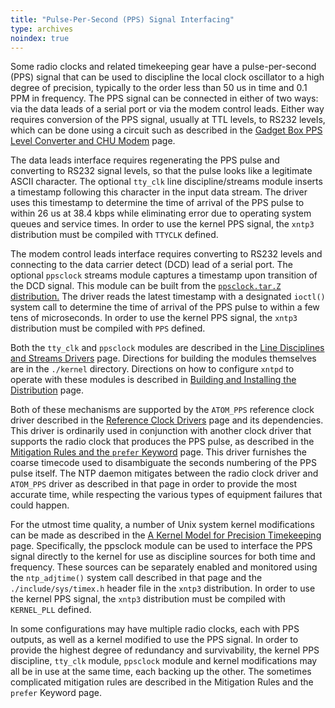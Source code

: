 ```yaml
---
title: "Pulse-Per-Second (PPS) Signal Interfacing"
type: archives
noindex: true
---
```


Some radio clocks and related timekeeping gear have a pulse-per-second (PPS) signal that can be used to discipline the local clock oscillator to a high degree of precision, typically to the order less than 50 us in time and 0.1 PPM in frequency. The PPS signal can be connected in either of two ways: via the data leads of a serial port or via the modem control leads. Either way requires conversion of the PPS signal, usually at TTL levels, to RS232 levels, which can be done using a circuit such as described in the [Gadget Box PPS Level Converter and CHU Modem](/documentation/3-5.93e/gadget/) page. 

The data leads interface requires regenerating the PPS pulse and converting to RS232 signal levels, so that the pulse looks like a legitimate ASCII character. The optional <code>tty_clk</code> line discipline/streams module inserts a timestamp following this character in the input data stream. The driver uses this timestamp to determine the time of arrival of the PPS pulse to within 26 us at 38.4 kbps while eliminating error due to operating system queues and service times. In order to use the kernel PPS signal, the <code>xntp3</code> distribution must be compiled with <code>TTYCLK</code> defined. 

The modem control leads interface requires converting to RS232 levels and connecting to the data carrier detect (DCD) lead of a serial port. The optional <code>ppsclock</code> streams module captures a timestamp upon transition of the DCD signal. This module can be built from the [<code>ppsclock.tar.Z</code> distribution.](/reflib/software/ppsclock.tar.Z) The driver reads the latest timestamp with a designated <code>ioctl()</code> system call to determine the time of arrival of the PPS pulse to within a few tens of microseconds. In order to use the kernel PPS signal, the <code>xntp3</code> distribution must be compiled with <code>PPS</code> defined.

Both the <code>tty_clk</code> and <code>ppsclock</code> modules are described in the [Line Disciplines and Streams Drivers](/documentation/3-5.93e/ldisc/) page. Directions for building the modules themselves are in the <code>./kernel</code> directory. Directions on how to configure <code>xntpd</code> to operate with these modules is described in [Building and Installing the Distribution](/documentation/3-5.93e/build/) page.

Both of these mechanisms are supported by the <code>ATOM_PPS</code> reference clock driver described in the [Reference Clock Drivers](/documentation/3-5.93e/refclock/) page and its dependencies. This driver is ordinarily used in conjunction with another clock driver that supports the radio clock that produces the PPS pulse, as described in the [Mitigation Rules and the <code>prefer</code> Keyword](/documentation/3-5.93e/prefer/) page. This driver furnishes the coarse timecode used to disambiguate the seconds numbering of the PPS pulse itself. The NTP daemon mitigates between the radio clock driver and <code>ATOM_PPS</code> driver as described in that page in order to provide the most accurate time, while respecting the various types of equipment failures that could happen.

For the utmost time quality, a number of Unix system kernel modifications can be made as described in the [A Kernel Model for Precision Timekeeping](/documentation/3-5.93e/kern/) page. Specifically, the ppsclock module can be used to interface the PPS signal directly to the kernel for use as discipline sources for both time and frequency. These sources can be separately enabled and monitored using the <code>ntp_adjtime()</code> system call described in that page and the <code>./include/sys/timex.h</code> header file in the <code>xntp3</code> distribution. In order to use the kernel PPS signal, the <code>xntp3</code> distribution must be compiled with <code>KERNEL_PLL</code> defined.

In some configurations may have multiple radio clocks, each with PPS outputs, as well as a kernel modified to use the PPS signal. In order to provide the highest degree of redundancy and survivability, the kernel PPS discipline, <code>tty_clk</code> module, <code>ppsclock</code> module and kernel modifications may all be in use at the same time, each backing up the other. The sometimes complicated mitigation rules are described in the Mitigation Rules and the <code>prefer</code> Keyword page.